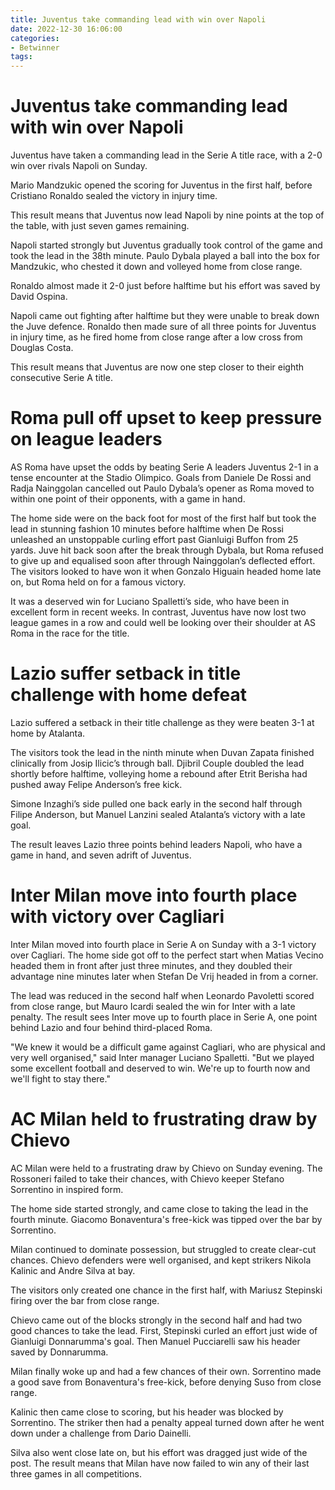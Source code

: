 ```yaml
---
title: Juventus take commanding lead with win over Napoli 
date: 2022-12-30 16:06:00
categories:
- Betwinner
tags:
---
```



#  Juventus take commanding lead with win over Napoli 

Juventus have taken a commanding lead in the Serie A title race, with a 2-0 win over rivals Napoli on Sunday.

Mario Mandzukic opened the scoring for Juventus in the first half, before Cristiano Ronaldo sealed the victory in injury time.

This result means that Juventus now lead Napoli by nine points at the top of the table, with just seven games remaining.

Napoli started strongly but Juventus gradually took control of the game and took the lead in the 38th minute. Paulo Dybala played a ball into the box for Mandzukic, who chested it down and volleyed home from close range.

Ronaldo almost made it 2-0 just before halftime but his effort was saved by David Ospina.

Napoli came out fighting after halftime but they were unable to break down the Juve defence. Ronaldo then made sure of all three points for Juventus in injury time, as he fired home from close range after a low cross from Douglas Costa.

This result means that Juventus are now one step closer to their eighth consecutive Serie A title.

#  Roma pull off upset to keep pressure on league leaders 

AS Roma have upset the odds by beating Serie A leaders Juventus 2-1 in a tense encounter at the Stadio Olimpico. Goals from Daniele De Rossi and Radja Nainggolan cancelled out Paulo Dybala’s opener as Roma moved to within one point of their opponents, with a game in hand.

The home side were on the back foot for most of the first half but took the lead in stunning fashion 10 minutes before halftime when De Rossi unleashed an unstoppable curling effort past Gianluigi Buffon from 25 yards. Juve hit back soon after the break through Dybala, but Roma refused to give up and equalised soon after through Nainggolan’s deflected effort. The visitors looked to have won it when Gonzalo Higuain headed home late on, but Roma held on for a famous victory.

It was a deserved win for Luciano Spalletti’s side, who have been in excellent form in recent weeks. In contrast, Juventus have now lost two league games in a row and could well be looking over their shoulder at AS Roma in the race for the title.

#  Lazio suffer setback in title challenge with home defeat 

Lazio suffered a setback in their title challenge as they were beaten 3-1 at home by Atalanta.

The visitors took the lead in the ninth minute when Duvan Zapata finished clinically from Josip Ilicic’s through ball. Djibril Couple doubled the lead shortly before halftime, volleying home a rebound after Etrit Berisha had pushed away Felipe Anderson’s free kick.

Simone Inzaghi’s side pulled one back early in the second half through Filipe Anderson, but Manuel Lanzini sealed Atalanta’s victory with a late goal.

The result leaves Lazio three points behind leaders Napoli, who have a game in hand, and seven adrift of Juventus.

#  Inter Milan move into fourth place with victory over Cagliari 

Inter Milan moved into fourth place in Serie A on Sunday with a 3-1 victory over Cagliari. The home side got off to the perfect start when Matias Vecino headed them in front after just three minutes, and they doubled their advantage nine minutes later when Stefan De Vrij headed in from a corner.

The lead was reduced in the second half when Leonardo Pavoletti scored from close range, but Mauro Icardi sealed the win for Inter with a late penalty. The result sees Inter move up to fourth place in Serie A, one point behind Lazio and four behind third-placed Roma.

"We knew it would be a difficult game against Cagliari, who are physical and very well organised," said Inter manager Luciano Spalletti. "But we played some excellent football and deserved to win. We're up to fourth now and we'll fight to stay there."

#  AC Milan held to frustrating draw by Chievo

AC Milan were held to a frustrating draw by Chievo on Sunday evening. The Rossoneri failed to take their chances, with Chievo keeper Stefano Sorrentino in inspired form.

The home side started strongly, and came close to taking the lead in the fourth minute. Giacomo Bonaventura's free-kick was tipped over the bar by Sorrentino.

Milan continued to dominate possession, but struggled to create clear-cut chances. Chievo defenders were well organised, and kept strikers Nikola Kalinic and Andre Silva at bay.

The visitors only created one chance in the first half, with Mariusz Stepinski firing over the bar from close range.

Chievo came out of the blocks strongly in the second half and had two good chances to take the lead. First, Stepinski curled an effort just wide of Gianluigi Donnarumma's goal. Then Manuel Pucciarelli saw his header saved by Donnarumma.

Milan finally woke up and had a few chances of their own. Sorrentino made a good save from Bonaventura's free-kick, before denying Suso from close range.

Kalinic then came close to scoring, but his header was blocked by Sorrentino. The striker then had a penalty appeal turned down after he went down under a challenge from Dario Dainelli.

Silva also went close late on, but his effort was dragged just wide of the post. The result means that Milan have now failed to win any of their last three games in all competitions.